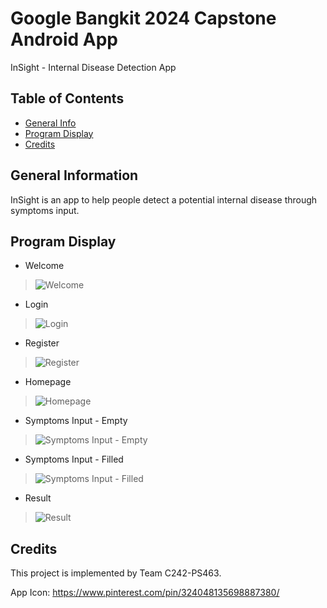 # Google Bangkit 2024 Capstone Android App

InSight - Internal Disease Detection App
<br />

## Table of Contents
* [General Info](#general-information)
* [Program Display](#program-display)
* [Credits](#credits)

## General Information
InSight is an app to help people detect a potential internal disease through symptoms input.

## Program Display
* Welcome
> ![Welcome](./screenshots/welcome.jpg)
* Login
> ![Login](./screenshots/login.jpg)
* Register
> ![Register](./screenshots/register.jpg)
* Homepage
> ![Homepage](./screenshots/homepage.jpg)
* Symptoms Input - Empty
> ![Symptoms Input - Empty](./screenshots/symptoms-input-1.jpg)
* Symptoms Input - Filled
> ![Symptoms Input - Filled](./screenshots/symptoms-input-2.jpg)
* Result
> ![Result](./screenshots/result.jpg)

## Credits
This project is implemented by Team C242-PS463.

App Icon: https://www.pinterest.com/pin/324048135698887380/
